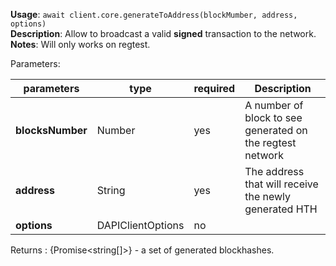**Usage**: `await client.core.generateToAddress(blockMumber, address, options)`  
**Description**: Allow to broadcast a valid **signed** transaction to the network.
**Notes**: Will only works on regtest.

Parameters:

| parameters                | type                | required       | Description                                                                                      |
|---------------------------|---------------------|----------------| ------------------------------------------------------------------------------------------------ |
| **blocksNumber**          | Number              | yes            | A number of block to see generated on the regtest network                                        |
| **address**               | String              | yes            | The address that will receive the newly generated HTH                                           |
| **options**               | DAPIClientOptions   | no             |  |

Returns : {Promise<string[]>} - a set of generated blockhashes.
